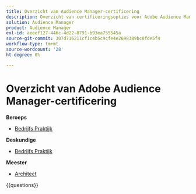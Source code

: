 ```yaml
---
title: Overzicht van Audience Manager-certificering
description: Overzicht van certificeringsopties voor Adobe Audience Manager
solution: Audience Manager
product: Audience Manager
exl-id: aeeef127-446c-4d22-8791-b93ea755545a
source-git-commit: 307d716211cf1c4b5c9cfe4e2698389bc8fde5f4
workflow-type: tm+mt
source-wordcount: '28'
ht-degree: 0%

---
```


# Overzicht van Adobe Audience Manager-certificering

**Beroeps**

* [ Bedrijfs Praktijk ](https://certification.adobe.com/certification/adobe-audience-business-practitioner-professional) <!--AD0-E458-->

**Deskundige**

* [ Bedrijfs Praktijk ](https://certification.adobe.com/certification/adobe-audience-manager-business-practitioner-expert) <!--AD0-E457-->

**Meester**

* [ Architect ](https://certification.adobe.com/certification/audience-manager-architect-master) <!--AD0-E454-->

{{questions}}


